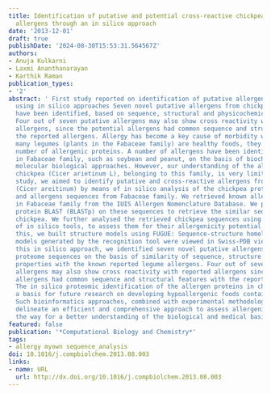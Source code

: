 ```yaml
---
title: Identification of putative and potential cross-reactive chickpea (Cicer arietinum)
  allergens through an in silico approach
date: '2013-12-01'
draft: true
publishDate: '2024-08-30T15:53:31.564567Z'
authors:
- Anuja Kulkarni
- Laxmi Ananthanarayan
- Karthik Raman
publication_types:
- '2'
abstract: ' First study reported on identification of putative allergens in chickpea
  using in silico approaches Seven novel putative allergens from chickpea (Cicer arietinum)
  have been identified, based on sequence, structural and physicochemical similarities.
  Four out of seven putative allergens may also show cross reactivity with reported
  allergens, since the potential allergens had common sequence and structural featureswith
  the reported allergens. Allergy has become a key cause of morbidity worldwide. Although
  many legumes (plants in the Fabaceae family) are healthy foods, they may have a
  number of allergenic proteins. A number of allergens have been identified and characterized
  in Fabaceae family, such as soybean and peanut, on the basis of biochemical and
  molecular biological approaches. However, our understanding of the allergens from
  chickpea (Cicer arietinum L), belonging to this family, is very limited. In this
  study, we aimed to identify putative and cross-reactive allergens from Chickpea
  (Cicer areitinum) by means of in silico analysis of the chickpea protein sequences
  and allergens sequences from Fabaceae family. We retrieved known allergen sequences
  in Fabaceae family from the IUIS Allergen Nomenclature Database. We performed a
  protein BLAST (BLASTp) on these sequences to retrieve the similar sequences from
  chickpea. We further analysed the retrieved chickpea sequences using a combination
  of in silico tools, to assess them for their allergenicity potential. Following
  this, we built structure models using FUGUE: Sequence-structure homology; these
  models generated by the recognition tool were viewed in Swiss-PDB viewer. Through
  this in silico approach, we identified seven novel putative allergens from chickpea
  proteome sequences on the basis of similarity of sequence, structure and physicochemical
  properties with the known reported legume allergens. Four out of seven putative
  allergens may also show cross reactivity with reported allergens since potential
  allergens had common sequence and structural features with the reported allergens.
  The in silico proteomic identification of the allergen proteins in chickpea provides
  a basis for future research on developing hypoallergenic foods containing chickpea.
  Such bioinformatics approaches, combined with experimental methodology, will help
  delineate an efficient and comprehensive approach to assess allergenicity and pave
  the way for a better understanding of the biological and medical basis of the same. '
featured: false
publication: '*Computational Biology and Chemistry*'
tags:
- allergy myown sequence_analysis
doi: 10.1016/j.compbiolchem.2013.08.003
links:
- name: URL
  url: http://dx.doi.org/10.1016/j.compbiolchem.2013.08.003
---
```


